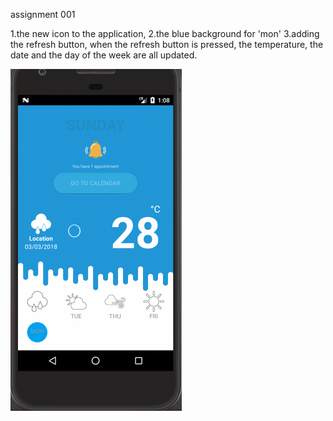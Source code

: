 assignment 001

1.the new icon to the application, 
2.the blue background for 'mon'
3.adding the refresh button, when the refresh button is pressed, the temperature, the date and the day of the week are all updated.



![demo](https://github.com/Chen1738/weather-application/blob/master/demo.gif)

